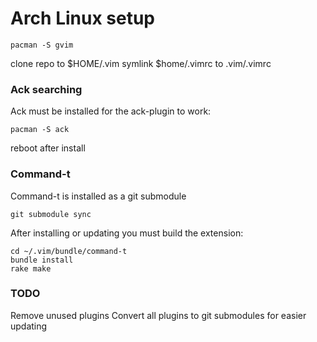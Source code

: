 # Arch Linux setup

```
pacman -S gvim
```

clone repo to $HOME/.vim
symlink $home/.vimrc to .vim/.vimrc

### Ack searching
Ack must be installed for the ack-plugin to work:

```
pacman -S ack
```

reboot after install

### Command-t
Command-t is installed as a git submodule

```
git submodule sync

```
After installing or updating you must build the extension:

```
cd ~/.vim/bundle/command-t
bundle install
rake make
```

### TODO

Remove unused plugins
Convert all plugins to git submodules for easier updating
